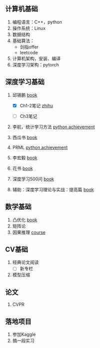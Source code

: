 ## 计算机基础

1. 编程语言：C++，python
2. 操作系统：Linux
3. 数据结构
4. 基础算法：
   * 剑指offer
   * leetcode
5. 计算机架构，安装、编译
6. 深度学习架构：pytorch

## 深度学习基础

1. 邱锡鹏 [book](https://nndl.github.io)

   - [x] Ch1-2笔记  [zhihu](https://zhuanlan.zhihu.com/p/355254304)

   - [ ] Ch3笔记 

2. 李航，统计学习方法 [python achievement](https://github.com/WenDesi/lihang_book_algorithm)

3. 西瓜书 [book](https://github.com/datawhalechina/pumpkin-book)

4. PRML [python achievement](https://github.com/ctgk/PRML)

5. 李宏毅 [book](https://github.com/datawhalechina/leeml-notes)

6. 花书 [book](https://github.com/exacity/deeplearningbook-chinese)

7. 深度学习500问 [book](https://github.com/scutan90/DeepLearning-500-questions)

8. 辅助：深度学习理论与实战：提高篇 [book](http://fancyerii.github.io/2019/03/14/dl-book/)

## 数学基础
1. 凸优化 [book](https://web.stanford.edu/~boyd/cvxbook/bv_cvxbook.pdf)
2. 矩阵论 
3. 因果推理 [course](https://www.bilibili.com/video/BV1nZ4y1K78i?p=2&share_source=copy_web)

## CV基础

1. 经典论文阅读
   - [ ] 新专栏
2. 模型压缩

## 论文
1. CVPR

## 落地项目

1. 参加Kaggle
2. 搞一段实习